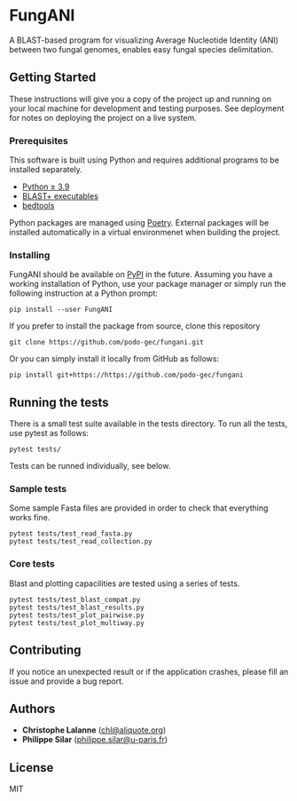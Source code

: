 # FungANI

A BLAST-based program for visualizing Average Nucleotide Identity (ANI) between
two fungal genomes, enables easy fungal species delimitation.

## Getting Started

These instructions will give you a copy of the project up and running on
your local machine for development and testing purposes. See deployment
for notes on deploying the project on a live system.

### Prerequisites

This software is built using Python and requires additional programs to be
installed separately.

- [Python ≥ 3.9](https://www.python.org/)
- [BLAST+ executables](https://blast.ncbi.nlm.nih.gov/doc/blast-help/downloadblastdata.html)
- [bedtools](https://bedtools.readthedocs.io/en/latest/index.html)

Python packages are managed using [Poetry](https://python-poetry.org/). External
packages will be installed automatically in a virtual environmenet when building
the project.

### Installing

FungANI should be available on [PyPI](https://pypi.org/) in the future. Assuming
you have a working installation of Python, use your package manager or simply
run the following instruction at a Python prompt:

    pip install --user FungANI

If you prefer to install the package from source, clone this repository

    git clone https://github.com/podo-gec/fungani.git

Or you can simply install it locally from GitHub as follows:

    pip install git+https://https://github.com/podo-gec/fungani

## Running the tests

There is a small test suite available in the tests directory. To run all the
tests, use pytest as follows:

    pytest tests/

Tests can be runned individually, see below.

### Sample tests

Some sample Fasta files are provided in order to check that everything works
fine.

    pytest tests/test_read_fasta.py
    pytest tests/test_read_collection.py

### Core tests

Blast and plotting capacilities are tested using a series of tests.

    pytest tests/test_blast_compat.py
    pytest tests/test_blast_results.py
    pytest tests/test_plot_pairwise.py
    pytest tests/test_plot_multiway.py

## Contributing

If you notice an unexpected result or if the application crashes, please fill an
issue and provide a bug report.

## Authors

- **Christophe Lalanne** ([chl@aliquote.org](mailto:chl@aliquote.org))
- **Philippe Silar** ([philippe.silar@u-paris.fr](mailto:philippe.silar@u-paris.fr))

## License

MIT
